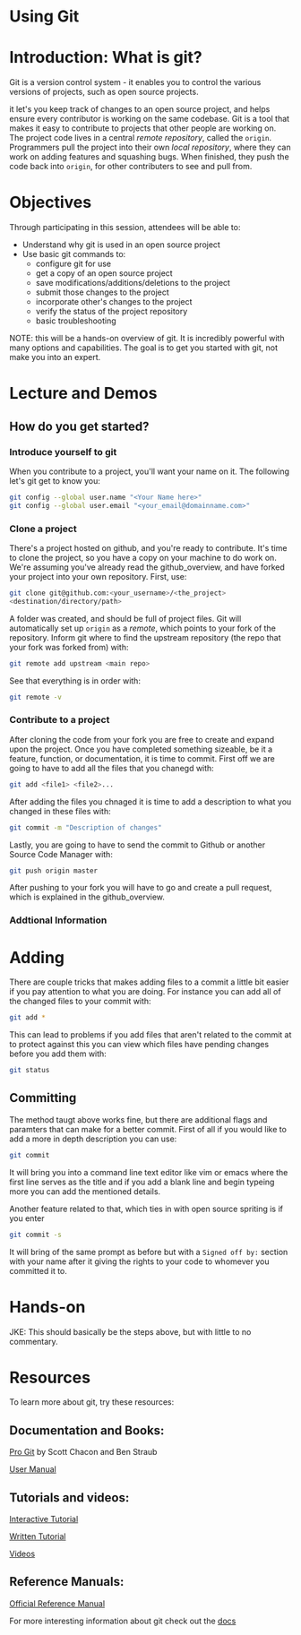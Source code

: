 # Using Git

# Introduction: What is git?
Git is a version control system - it enables you to control the various versions of projects, such as open source projects.


it let's you keep track of changes to an open
source project, and helps ensure every contributor is working on the same
codebase.
Git is a tool that makes it easy to contribute to projects that other people are
working on. The project code lives in a central _remote repository_, called the 
`origin`. Programmers pull the project into their own _local repository_,
where they can work on adding features and squashing bugs. When finished, they
push the code back into `origin`, for other contributers to see and pull from.


# Objectives
Through participating in this session, attendees will be able to:

* Understand why git is used in an open source project
* Use basic git commands to:
    * configure git for use
    * get a copy of an open source project
    * save modifications/additions/deletions to the project
    * submit those changes to the project
    * incorporate other's changes to the project 
    * verify the status of the project repository
    * basic troubleshooting

NOTE: this will be a hands-on overview of git. It is incredibly powerful with many options and capabilities. The goal is to get you started with git, not make you into an expert.

# Lecture and Demos

## How do you get started?
### Introduce yourself to git
When you contribute to a project, you'll want your name on it. The following
let's git get to know you:

```bash
git config --global user.name "<Your Name here>"
git config --global user.email "<your_email@domainname.com>"
```

### Clone a project
There's a project hosted on github, and you're ready to contribute. It's time to
clone the project, so you have a copy on your machine to do work on. We're
assuming you've already read the github\_overview, and have forked your project
into your own repository. First, use:

```bash
git clone git@github.com:<your_username>/<the_project>
<destination/directory/path>
```
A folder was created, and should be full of project files. Git will
automatically set up `origin` as a _remote_, which points to your fork of the
repository. Inform git where to find the upstream repository (the repo that your
fork was forked from) with:
```bash
git remote add upstream <main repo>
```
See that everything is in order with:
```bash
git remote -v
```

### Contribute to a project
After cloning the code from your fork you are free to create and expand upon the
project. Once you have completed something sizeable, be it a feature, function,
or documentation, it is time to commit. First off we are going to have to add all
the files that you chanegd with:
```bash
git add <file1> <file2>...
```
After adding the files you chnaged it is time to add a description to what you
changed in these files with:
```bash
git commit -m "Description of changes"
```
Lastly, you are going to have to send the commit to Github or another Source Code
Manager with:
```bash
git push origin master
```
After pushing to your fork you will have to go and create a pull request, which is
explained in the github\_overview.

### Addtional Information
# Adding
There are couple tricks that makes adding files to a commit a little bit easier
if you pay attention to what you are doing. For instance you can add all of the
changed files to your commit with:
```bash
git add *
```
This can lead to problems if you add files that aren't related to the commit at
to protect against this you can view which files have pending changes before you
add them with:
```bash
git status
```

## Committing
The method taugt above works fine, but there are additional flags and paramters
that can make for a better commit. First of all if you would like to add a more
in depth description you can use:
```bash
git commit
```
It will bring you into a command line text editor like vim or emacs where the
first line serves as the title and if you add a blank line and begin typeing more
you can add the mentioned details.

Another feature related to that, which ties in with open source spriting is if you
enter
```bash
git commit -s
```
It will bring of the same prompt as before but with a `Signed off by:` section 
with your name after it giving the rights to your code to whomever you committed
it to.


# Hands-on

JKE: This should basically be the steps above, but with little to no commentary.


# Resources
To learn more about git, try these resources:

## Documentation and Books:
[Pro Git](https://git-scm.com/book/en/v2) by Scott Chacon and Ben Straub

[User Manual](https://git-scm.com/docs/user-manual.html)


## Tutorials and videos:
[Interactive Tutorial](https://try.github.io/levels/1/challenges/1)

[Written Tutorial](https://git-scm.com/docs/gittutorial)

[Videos](https://git-scm.com/videos)

## Reference Manuals:
[Official Reference Manual](https://git-scm.com/docs)


For more interesting information about git check out the [docs](https://git-scm.com/docs)

[]()